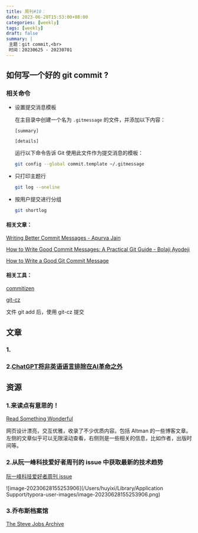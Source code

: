 ```yaml
---
title: 周刊#10：
date: 2023-06-20T15:53:00+08:00
categories: [weekly]
tags: [weekly]
draft: false
summary: |
 主题：git commit,<br>
 时间：20230625 - 20230701
---
```


## 如何写一个好的 git commit ?

### 相关命令

 - 设置提交消息模板

   在主目录中创建一个名为 `.gitmessage` 的文件，并添加以下内容：
   
   ```
   [summary]
   
   [details]
   ```
   
   运行以下命令告诉 Git 使用此文件作为提交消息的模板：
   
   ```bash
   git config --global commit.template ~/.gitmessage
   ```
   
   

- 只打印主题行

  ```bash
  git log --oneline
  ```

- 按用户提交进行分组

  ```bash
  git shortlog
  ```

  

#### 相关文章：

[Writing Better Commit Messages  - Apurva Jain](https://medium.com/swlh/writing-better-commit-messages-9b0b6ff60c67)

[How to Write Good Commit Messages: A Practical Git Guide - Bolaji Ayodeji](https://www.freecodecamp.org/news/writing-good-commit-messages-a-practical-guide/)


[How to Write a Good Git Commit Message](https://blog.ossph.org/how-to-write-a-good-git-commit-message/)

#### 相关工具：

[commitizen](https://github.com/commitizen/cz-cli)

[git-cz](https://github.com/streamich/git-cz)

文件 git add 后，使用 git-cz 提交

## 文章

### 1.

### 2.[ChatGPT将非英语语言排除在AI革命之外](https://clip.owenyoung.com/2023/06/04/chat-gpt-is-cutting-non-english-languages-out-of-the-ai-revolution/#chatgpt将非英语语言排除在ai革命之外--wired)



## 资源

### 1.来读点有意思的！

[Read Something Wonderful](https://readsomethingwonderful.com/)

网页设计漂亮，交互优雅，收录了不少优质内容。包括 Altman 的一些博客文章。左侧的文章似乎可以无限滚动查看，右侧则是一些相关的信息，比如作者，出版时间等。

### 2.从阮一峰科技爱好者周刊的 issue 中获取最新的技术趋势

[阮一峰科技爱好者周刊 issue](https://github.com/ruanyf/weekly/issues)

![image-20230628155253906](/Users/huyixi/Library/Application Support/typora-user-images/image-20230628155253906.png)



### 3.乔布斯档案馆

[The Steve Jobs Archive](https://stevejobsarchive.com/)
